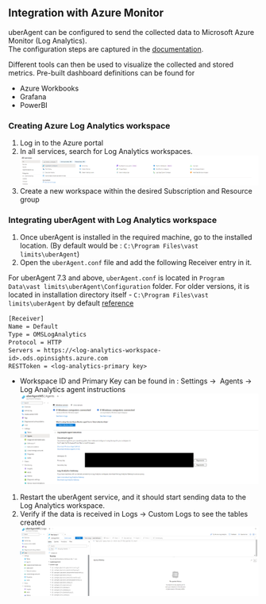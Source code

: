 ## Integration with Azure Monitor

uberAgent can be configured to send the collected data to Microsoft Azure Monitor (Log Analytics).    
The configuration steps are captured in the [documentation](https://docs.citrix.com/en-us/uberagent/7-3-0/installation/backend/configuring-microsoft-azure-oms-log-analytics).

Different tools can then be used to visualize the collected and stored metrics. Pre-built dashboard definitions can be found for
* Azure Workbooks
* Grafana
* PowerBI


### Creating Azure Log Analytics workspace

1. Log in to the Azure portal
2. In all services, search for Log Analytics workspaces.
![image](img/LogAnalyticsWorkspaceSearch.png) 
3. Create a new workspace within the desired Subscription and Resource group

### Integrating uberAgent with Log Analytics workspace

1. Once uberAgent is installed in the required machine, go to the installed location. (By default would be : `C:\Program Files\vast limits\uberAgent`)
2. Open the `uberAgent.conf` file and add the following Receiver entry in it. 

For uberAgent 7.3 and above, `uberAgent.conf` is located in `Program Data\vast limits\uberAgent\Configuration` folder. For older versions, it is located in installation directory itself - `C:\Program Files\vast limits\uberAgent` by default
[reference](https://docs.citrix.com/en-us/uberagent/7-3-0/installation/installing-uberagent/installing-the-endpoint-agent#configuration)

```
[Receiver]
Name = Default
Type = OMSLogAnalytics
Protocol = HTTP				
Servers = https://<log-analytics-workspace-id>.ods.opinsights.azure.com
RESTToken = <log-analytics-primary key>
```
* Workspace ID and Primary Key can be found in : Settings →  Agents → Log Analytics agent instructions
![image](img/AzureWSAgentPage.png) 

1. Restart the uberAgent service, and it should start sending data to the Log Analytics workspace.
2. Verify if the data is received in Logs → Custom Logs to see the tables created
![image](img/AzureWSTables.png) 
   